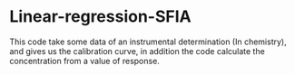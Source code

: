 # Linear-regression-SFIA
This code take some data of an instrumental determination (In chemistry), and gives us the calibration curve, in addition the code calculate the concentration from a value of response.

